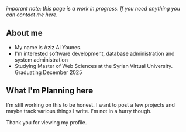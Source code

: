 <i>imporant note: this page is a work in progress. If you need anything you can contact me here.</i>
<h2>About me</h2>
<ul>
  <li>My name is Aziz Al Younes.</li>
  <li>I'm interested software development, database administration and system administration</li>
  <li>Studying Master of Web Sciences at the Syrian Virtual University. Graduating December 2025</li>
</ul>
<h2>What I'm Planning here</h2>
I'm still working on this to be honest. I want to post a few projects and maybe track various things I write.
I'm not in a hurry though.

Thank you for viewing my profile.

<!---
AzizAlyounes/AzizAlyounes is a ✨ special ✨ repository because its `README.md` (this file) appears on your GitHub profile.
You can click the Preview link to take a look at your changes.
--->
